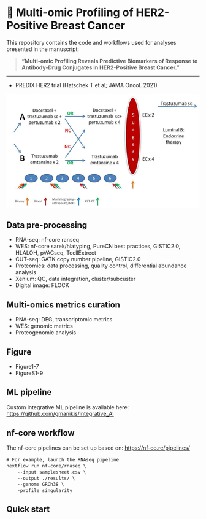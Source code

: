 # 🧬 Multi-omic Profiling of HER2-Positive Breast Cancer

This repository contains the code and workflows used for analyses presented in the manuscript:  

> **“Multi-omic Profiling Reveals Predictive Biomarkers of Response to Antibody-Drug Conjugates in HER2-Positive Breast Cancer.”**

---

-  PREDIX HER2 trial (Hatschek T et al; JAMA Oncol. 2021)

<div align="center">
  <img src="./Resource/predixHER2.png" alt="predixHER2" width="700">
</div>


Data pre-processing
-----------

-   RNA-seq: nf-core ranseq
-   WES: nf-core sarek/hlatyping, PureCN best practices, GISTIC2.0, HLALOH, pVACseq, TcellExtrect  
-   CUT-seq: GATK copy number pipeline, GISTIC2.0
-   Proteomics: data processing, quality control, differential abundance analysis 
-   Xenium: QC, data integration, cluster/subcuster
-   Digital image: FLOCK

Multi-omics metrics curation
-----------

-  RNA-seq: DEG, transcriptomic metrics
-  WES: genomic metrics
-  Proteogenomic analysis

Figure
-----------
-  Figure1-7
-  FigureS1-9

ML pipeline
-----------

Custom integrative ML pipeline is available here: https://github.com/gmanikis/integrative_AI

nf-core workflow
------------

The nf-core pipelines can be set up based on: https://nf-co.re/pipelines/

```
# For example, launch the RNAseq pipeline
nextflow run nf-core/rnaseq \
    --input samplesheet.csv \
    --output ./results/ \
    --genome GRCh38 \
    -profile singularity
```

Quick start
-----------






